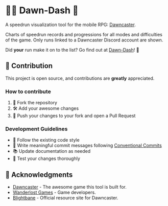 # 🏃‍♂️ Dawn-Dash 💨

A speedrun visualization tool for the mobile RPG: [Dawncaster](https://dawncaster.wanderlost.games/).

Charts of speedrun records and progressions for all modes and difficulties of the game. Only runs linked to a Dawncaster Discord account are shown.

Did **your** run make it on to the list? Go find out at [Dawn-Dash](https://dawn-dash.com/)! 👀


## 🤝 Contribution

This project is open source, and contributions are **greatly** appreciated.

### How to contribute

1. 🍴 Fork the repository
2. 🛠️ Add your awesome changes
3. 🔄 Push your changes to your fork and open a Pull Request

### Development Guidelines

- 💅 Follow the existing code style
- 📝 Write meaningful commit messages following [Conventional Commits](https://www.conventionalcommits.org/)
- 📚 Update documentation as needed
- 🧪 Test your changes thoroughly


## 🙏 Acknowledgments

- [Dawncaster](https://dawncaster.wanderlost.games/) - The awesome game this tool is built for.
- [Wanderlost Games](https://wanderlost.games/) - Game developers.
- [Blightbane](https://blightbane.io/) - Official resource site for Dawncaster.
